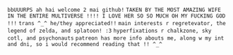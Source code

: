 ` bbUUURPS ah hai welcome 2 mai github! `
` TAKEN BY THE MOST AMAZING WIFE IN THE ENTIRE MULTIVERSE !!!! I LOVE HER SO SO MUCH OH MY FUCKING GOD !!! `
` trans ^_^ he/they appreciated!! `
` main interests r regretevator, the legend of zelda, and splatoon! :3 `
` hyperfixations r chalkzone, sky cotl, and psychonauts `
` patreon has more info abouts me, along w my int and dni, so i would recommend reading that !! ^_^ `
